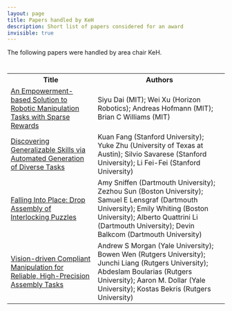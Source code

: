 ```yaml
---
layout: page
title: Papers handled by KeH
description: Short list of papers considered for an award
invisible: true
---
```


The following papers were handled by area chair KeH.

<table class="table" style="margin-top: 40px;">
<tr><th width="40%">Title</th><th width="60%">Authors</th></tr>

<tr><td><a href="../../papers/001/">An Empowerment-based Solution to Robotic Manipulation Tasks with Sparse Rewards</a></td><td>Siyu Dai (MIT); Wei Xu (Horizon Robotics); Andreas Hofmann (MIT); Brian C Williams (MIT)</td></tr>
<tr><td><a href="../../papers/010/">Discovering Generalizable Skills via Automated Generation of Diverse Tasks</a></td><td>Kuan Fang (Stanford University); Yuke Zhu (University of Texas at Austin); Silvio Savarese (Stanford University); Li Fei-Fei (Stanford University)</td></tr>
<tr><td><a href="../../papers/055/">Falling Into Place: Drop Assembly of Interlocking Puzzles</a></td><td>Amy Sniffen (Dartmouth University); Zezhou Sun (Boston University); Samuel E Lensgraf (Dartmouth University); Emily Whiting (Boston University); Alberto Quattrini Li (Dartmouth University); Devin Balkcom (Dartmouth University)</td></tr>
<tr><td><a href="../../papers/070/">Vision-driven Compliant Manipulation for Reliable, High-Precision Assembly Tasks</a></td><td>Andrew S Morgan (Yale University); Bowen Wen (Rutgers University); Junchi Liang (Rutgers University); Abdeslam Boularias (Rutgers University); Aaron M. Dollar (Yale University); Kostas Bekris (Rutgers University)</td></tr>

</table>

